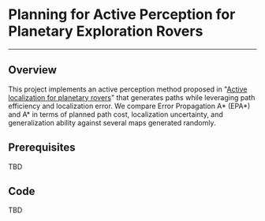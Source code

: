 # Planning for Active Perception for Planetary Exploration Rovers

---

## Overview
This project implements an active perception method proposed in "[Active localization for planetary rovers](https://ieeexplore.ieee.org/abstract/document/7500599)" 
that generates paths while leveraging path efficiency and localization error. We compare Error Propagation A* (EPA*) and A* in terms of planned path cost, localization 
uncertainty, and generalization ability against several maps generated randomly.

## Prerequisites
TBD

## Code
TBD